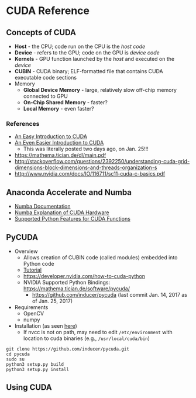 # CUDA Reference
## Concepts of CUDA
* **Host** - the CPU; code run on the CPU is the *host code*
* **Device** - refers to the GPU; code on the GPU is *device code*
* **Kernels** - GPU function launched by the *host* and executed on the *device*
* **CUBIN** - CUDA binary; ELF-formatted file that contains CUDA executable code sections
* Memory
   * **Global Device Memory** - large, relatively slow off-chip memory connected to GPU
   * **On-Chip Shared Memory** - faster?
   * **Local Memory** - even faster?
### References
* [An Easy Introduction to CUDA](https://devblogs.nvidia.com/parallelforall/easy-introduction-cuda-c-and-c/)
* [An Even Easier Introduction to CUDA](https://devblogs.nvidia.com/parallelforall/even-easier-introduction-cuda/)
   * This was literally posted two days ago, on Jan. 25!!!
* https://mathema.tician.de/dl/main.pdf
* http://stackoverflow.com/questions/2392250/understanding-cuda-grid-dimensions-block-dimensions-and-threads-organization-s
* http://www.nvidia.com/docs/IO/116711/sc11-cuda-c-basics.pdf

## Anaconda Accelerate and Numba
* [Numba Documentation](http://numba.pydata.org/numba-doc/latest/index.html)
* [Numba Explanation of CUDA Hardware](http://numba.pydata.org/numba-doc/0.13/CUDAintro.html)
* [Supported Python Features for CUDA Functions](http://numba.pydata.org/numba-doc/latest/cuda/cudapysupported.html)

## PyCUDA
* Overview
   * Allows creation of CUBIN code (called modules) embedded into Python code
   * [Tutorial](https://documen.tician.de/pycuda/tutorial.html)
   * https://developer.nvidia.com/how-to-cuda-python
    * NVIDIA Supported Python Bindings: https://mathema.tician.de/software/pycuda/
       * https://github.com/inducer/pycuda (last commit Jan. 14, 2017 as of Jan. 25, 2017)
* Requirements
   * OpenCV
   * numpy
* Installation (as seen [here](https://github.com/inducer/pycuda/blob/master/README_SETUP.txt))
   * If nvcc is not on path, may need to edit ```/etc/environment``` with location to cuda binaries (e.g., ```/usr/local/cuda/bin```)
```
git clone https://github.com/inducer/pycuda.git
cd pycuda
sudo su
python3 setup.py build
python3 setup.py install
```


## Using CUDA
